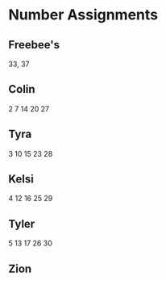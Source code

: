 # Number Assignments

## Freebee's

33, 37

## Colin

2 7 14 20 27

## Tyra

3 10 15 23 28

## Kelsi

4 12 16 25 29

## Tyler

5 13 17 26 30

## Zion


